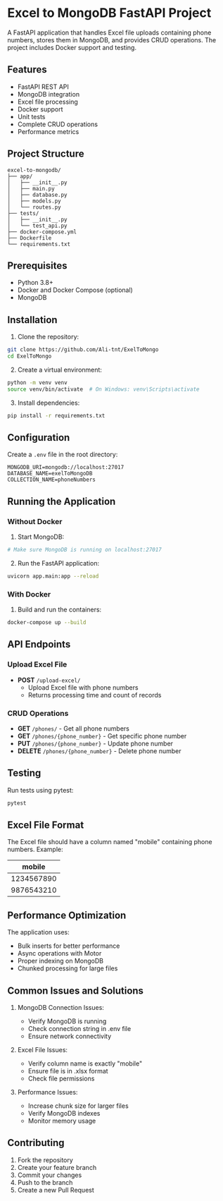 # Excel to MongoDB FastAPI Project

A FastAPI application that handles Excel file uploads containing phone numbers, stores them in MongoDB, and provides CRUD operations. The project includes Docker support and testing.

## Features

- FastAPI REST API
- MongoDB integration
- Excel file processing
- Docker support
- Unit tests
- Complete CRUD operations
- Performance metrics

## Project Structure

```
excel-to-mongodb/
├── app/
│   ├── __init__.py
│   ├── main.py
│   ├── database.py
│   ├── models.py
│   └── routes.py
├── tests/
│   ├── __init__.py
│   └── test_api.py
├── docker-compose.yml
├── Dockerfile
└── requirements.txt
```

## Prerequisites

- Python 3.8+
- Docker and Docker Compose (optional)
- MongoDB

## Installation

1. Clone the repository:
```bash
git clone https://github.com/Ali-tnt/ExelToMongo
cd ExelToMongo
```

2. Create a virtual environment:
```bash
python -m venv venv
source venv/bin/activate  # On Windows: venv\Scripts\activate
```

3. Install dependencies:
```bash
pip install -r requirements.txt
```

## Configuration

Create a `.env` file in the root directory:
```env
MONGODB_URI=mongodb://localhost:27017
DATABASE_NAME=exelToMongoDB
COLLECTION_NAME=phoneNumbers
```

## Running the Application

### Without Docker

1. Start MongoDB:
```bash
# Make sure MongoDB is running on localhost:27017
```

2. Run the FastAPI application:
```bash
uvicorn app.main:app --reload
```

### With Docker

1. Build and run the containers:
```bash
docker-compose up --build
```

## API Endpoints

### Upload Excel File
- **POST** `/upload-excel/`
  - Upload Excel file with phone numbers
  - Returns processing time and count of records

### CRUD Operations
- **GET** `/phones/` - Get all phone numbers
- **GET** `/phones/{phone_number}` - Get specific phone number
- **PUT** `/phones/{phone_number}` - Update phone number
- **DELETE** `/phones/{phone_number}` - Delete phone number

## Testing

Run tests using pytest:
```bash
pytest
```

## Excel File Format

The Excel file should have a column named "mobile" containing phone numbers. Example:

| mobile      |
|-------------|
| 1234567890  |
| 9876543210  |

## Performance Optimization

The application uses:
- Bulk inserts for better performance
- Async operations with Motor
- Proper indexing on MongoDB
- Chunked processing for large files

## Common Issues and Solutions

1. MongoDB Connection Issues:
   - Verify MongoDB is running
   - Check connection string in .env file
   - Ensure network connectivity

2. Excel File Issues:
   - Verify column name is exactly "mobile"
   - Ensure file is in .xlsx format
   - Check file permissions

3. Performance Issues:
   - Increase chunk size for larger files
   - Verify MongoDB indexes
   - Monitor memory usage

## Contributing

1. Fork the repository
2. Create your feature branch
3. Commit your changes
4. Push to the branch
5. Create a new Pull Request
